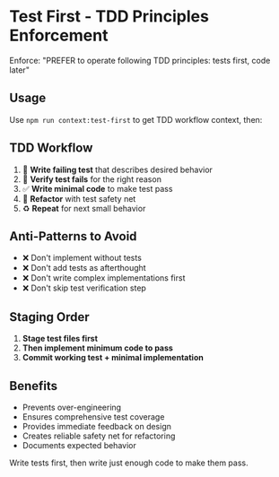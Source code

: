 # Test First - TDD Principles Enforcement

Enforce: "PREFER to operate following TDD principles: tests first, code later"

## Usage
Use `npm run context:test-first` to get TDD workflow context, then:

## TDD Workflow
1. 🧪 **Write failing test** that describes desired behavior
2. 🔴 **Verify test fails** for the right reason
3. ✅ **Write minimal code** to make test pass
4. 🔄 **Refactor** with test safety net
5. ♻️ **Repeat** for next small behavior

## Anti-Patterns to Avoid
- ❌ Don't implement without tests
- ❌ Don't add tests as afterthought
- ❌ Don't write complex implementations first
- ❌ Don't skip test verification step

## Staging Order
1. **Stage test files first**
2. **Then implement minimum code to pass**
3. **Commit working test + minimal implementation**

## Benefits
- Prevents over-engineering
- Ensures comprehensive test coverage
- Provides immediate feedback on design
- Creates reliable safety net for refactoring
- Documents expected behavior

Write tests first, then write just enough code to make them pass.